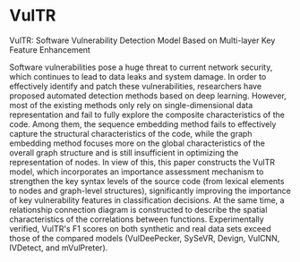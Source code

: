 # VulTR
VulTR: Software Vulnerability Detection Model Based on Multi-layer Key Feature Enhancement

Software vulnerabilities pose a huge threat to current network security, which continues to lead to data leaks and system damage. In order to effectively identify and patch these vulnerabilities, researchers have proposed automated detection methods based on deep learning. However, most of the existing methods only rely on single-dimensional data representation and fail to fully explore the composite characteristics of the code. Among them, the sequence embedding method fails to effectively capture the structural characteristics of the code, while the graph embedding method focuses more on the global characteristics of the overall graph structure and is still insufficient in optimizing the representation of nodes. In view of this, this paper constructs the VulTR model, which incorporates an importance assessment mechanism to strengthen the key syntax levels of the source code (from lexical elements to nodes and graph-level structures), significantly improving the importance of key vulnerability features in classification decisions. At the same time, a relationship connection diagram is constructed to describe the spatial characteristics of the correlations between functions. Experimentally verified, VulTR's F1 scores on both synthetic and real data sets exceed those of the compared models (VulDeePecker, SySeVR, Devign, VulCNN, IVDetect, and mVulPreter).


